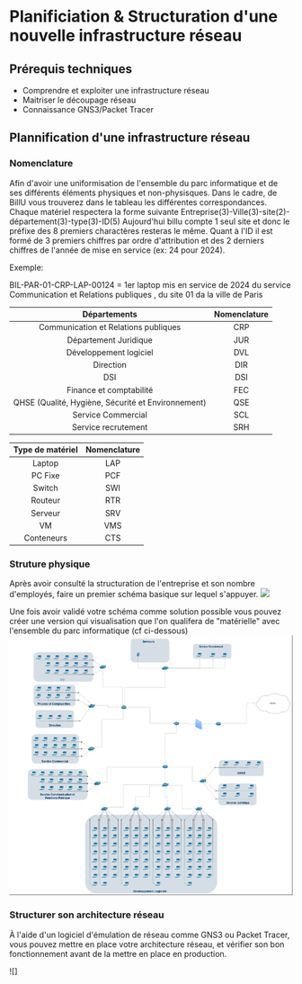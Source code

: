 # Planificiation & Structuration d'une nouvelle infrastructure réseau

## Prérequis techniques

- Comprendre et exploiter une infrastructure réseau
- Maitriser le découpage réseau 
- Connaissance GNS3/Packet Tracer


## Plannification d'une infrastructure réseau 

### Nomenclature 

Afin d'avoir une uniformisation de l'ensemble du parc informatique et de ses différents éléments physiques et non-physisques. Dans le cadre, de BillU vous trouverez dans le tableau les différentes correspondances. 
Chaque matériel respectera la forme suivante Entreprise(3)-Ville(3)-site(2)-département(3)-type(3)-ID(5)
Aujourd'hui billu compte 1 seul site et donc le préfixe des 8 premiers charactères resteras le même. Quant à l'ID il est formé de 3 premiers chiffres par ordre d'attribution et des 2 derniers chiffres de l'année de mise en service (ex: 24 pour 2024). 

Exemple: 

BIL-PAR-01-CRP-LAP-00124 = 1er laptop mis en service de 2024 du service Communication et Relations publiques , du site 01 da la ville de Paris

|                    Départements                    | Nomenclature | 
|:--------------------------------------------------:|:------------:|
|        Communication et Relations publiques        |      CRP     |
|                Département Juridique               |      JUR     | 
|               Développement logiciel               |      DVL     |     
|                      Direction                     |      DIR     |    
|                         DSI                        |      DSI     |     
|               Finance et comptabilité              |      FEC     |      
| QHSE (Qualité, Hygiène, Sécurité et Environnement) |      QSE     |   
|                 Service Commercial                 |      SCL     |           
|                 Service recrutement                |      SRH     |     


| Type de matériel | Nomenclature |
|:----------------:|:------------:|
|      Laptop      |      LAP     |
|      PC Fixe     |      PCF     |
|      Switch      |      SWI     |
|      Routeur     |      RTR     |
|      Serveur     |      SRV     |
|        VM        |      VMS     |
|    Conteneurs    |      CTS     |



### Struture physique 

Après avoir consulté la structuration de l'entreprise et son nombre d'employés, faire un premier schéma basique sur lequel s'appuyer.
![](https://github.com/WildCodeSchool/TSSR-2409-JAUNE-P3-G1-BuildYourInfra-BillU/blob/980f2ce906fb85a4b45f7f7f81248ef34d80e733/Resources/Sch%C3%A9ma%20provisoire.png)

Une fois avoir validé votre schéma comme solution possible vous pouvez créer une version qui visualisation que l'on qualifera de "matérielle" avec l'ensemble du parc informatique (cf ci-dessous) 
![](../Ressources/S01/schema_draw_reseau.png)

### Structurer son architecture réseau

À l'aide d'un logiciel d'émulation de réseau comme GNS3 ou Packet Tracer, vous pouvez mettre en place votre architecture réseau, et vérifier son bon fonctionnement avant de la mettre en place en production.

![]

